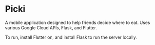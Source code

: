 # Picki

A mobile application designed to help friends decide where to eat. Uses various Google Cloud APIs, Flask, and Flutter. 

To run, install Flutter on, and install Flask to run the server locally.
